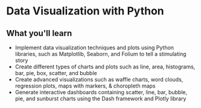 # Data Visualization with Python

## What you'll learn

- Implement data visualization techniques and plots using Python libraries, such as Matplotlib, Seaborn, and Folium to tell a stimulating story
- Create different types of charts and plots such as line, area, histograms, bar, pie, box, scatter, and bubble
- Create advanced visualizations such as waffle charts, word clouds, regression plots, maps with markers, & choropleth maps
- Generate interactive dashboards containing scatter, line, bar, bubble, pie, and sunburst charts using the Dash framework and Plotly library